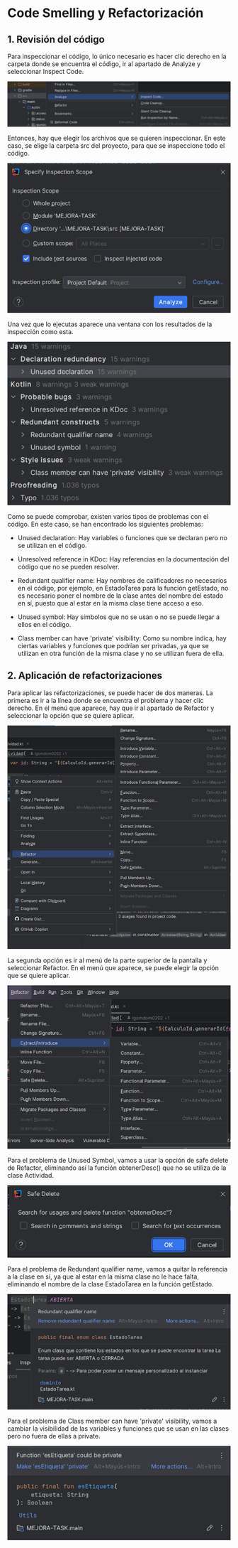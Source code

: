 
# Code Smelling y Refactorización

## 1. **Revisión del código**

Para inspeccionar el código, lo único necesario es hacer clic derecho en la carpeta donde se encuentra el código, ir al apartado de Analyze y seleccionar Inspect Code.

![Analyze_code.png](IMAGENES/CODE%20SMELL/Analyze_code.png)

Entonces, hay que elegir los archivos que se quieren inspeccionar. En este caso, se elige la carpeta src del proyecto, para que se inspeccione todo el código.

![Elegir_archivos.png](IMAGENES/CODE%20SMELL/Elegir_archivos.png)

Una vez que lo ejecutas aparece una ventana con los resultados de la inspección como esta.

![Resultados_inspeccion.png](IMAGENES/CODE%20SMELL/Resultados_inspeccion.png)

Como se puede comprobar, existen varios tipos de problemas con el código. En este caso, se han encontrado los siguientes problemas:

- Unused declaration: Hay variables o funciones que se declaran pero no se utilizan en el código.

- Unresolved reference in KDoc: Hay referencias en la documentación del código que no se pueden resolver.

- Redundant qualifier name: Hay nombres de calificadores no necesarios en el código, por ejemplo, en EstadoTarea para la función getEstado, no es necesario poner el nombre de la clase antes del nombre del estado en sí, puesto que al estar en la misma clase tiene acceso a eso. 

- Unused symbol: Hay símbolos que no se usan o no se puede llegar a ellos en el código.

- Class member can have 'private' visibility: Como su nombre indica, hay ciertas variables y funciones que podrían ser privadas, ya que se utilizan en otra función de la misma clase y no se utilizan fuera de ella.

## 2. **Aplicación de refactorizaciones**

Para aplicar las refactorizaciones, se puede hacer de dos maneras. La primera es ir a la línea donde se encuentra el problema y hacer clic derecho. En el menú que aparece, hay que ir al apartado de Refactor y seleccionar la opción que se quiere aplicar.

![Refactor_clickDrc.png](IMAGENES/CODE%20SMELL/Refactor_clickDrc.png)

La segunda opción es ir al menú de la parte superior de la pantalla y seleccionar Refactor. En el menú que aparece, se puede elegir la opción que se quiere aplicar.

![Refactor_menu.png](IMAGENES/CODE%20SMELL/Refactor_menu.png)

Para el problema de Unused Symbol, vamos a usar la opción de safe delete de Refactor, eliminando así la función obtenerDesc() que no se utiliza de la clase Actividad.

![Unused_symbol.png](IMAGENES/CODE%20SMELL/Unused_symbol.png)

Para el problema de Redundant qualifier name, vamos a quitar la referencia a la clase en sí, ya que al estar en la misma clase no le hace falta, eliminando el nombre de la clase EstadoTarea en la función getEstado.

![Redundant_qualifier_name.png](IMAGENES/CODE%20SMELL/Redundant_qualifier_name.png)

Para el problema de Class member can have 'private' visibility, vamos a cambiar la visibilidad de las variables y funciones que se usan en las clases pero no fuera de ellas a private.

![Class_member_can_have_private_visibility.png](IMAGENES/CODE%20SMELL/Class_member_can_have_private_visibility.png)
